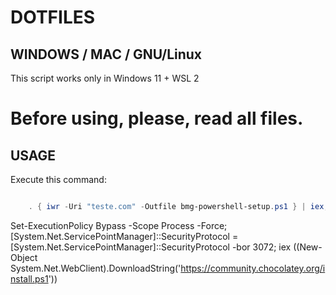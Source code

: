 # DOTFILES


## WINDOWS / MAC / GNU/Linux


This script works only in Windows 11 + WSL 2


# Before using, please, read all files. 


## USAGE

Execute this command:
```powershell

    . { iwr -Uri "teste.com" -Outfile bmg-powershell-setup.ps1 } | iex; bmg-powershell-setup.ps1 

```

Set-ExecutionPolicy Bypass -Scope Process -Force; [System.Net.ServicePointManager]::SecurityProtocol = [System.Net.ServicePointManager]::SecurityProtocol -bor 3072; iex ((New-Object System.Net.WebClient).DownloadString('https://community.chocolatey.org/install.ps1'))